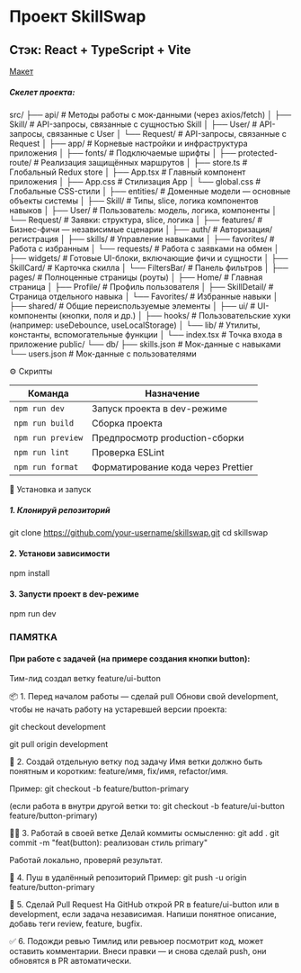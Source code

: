 # Проект SkillSwap

## Стэк: React + TypeScript + Vite

[Макет](<https://www.figma.com/design/bKwOakHJI7Z2mh2zVCBphP/SkillSwap---Для-разработчиков?node-id=386-11920&t=xN1r61F4DvdVdr9v-0>)


##### Скелет проекта: 
  src/
├── api/                         # Методы работы с мок-данными (через axios/fetch)
│   ├── Skill/                   # API-запросы, связанные с сущностью Skill
│   ├── User/                    # API-запросы, связанные с User
│   └── Request/                 # API-запросы, связанные с Request
│
├── app/                         # Корневые настройки и инфраструктура приложения
│   ├── fonts/                   # Подключаемые шрифты
│   ├── protected-route/         # Реализация защищённых маршрутов
│   ├── store.ts                 # Глобальный Redux store
│   ├── App.tsx                  # Главный компонент приложения
│   ├── App.css                  # Стилизация App
│   └── global.css               # Глобальные CSS-стили
│
├── entities/                    # Доменные модели — основные объекты системы
│   ├── Skill/                   # Типы, slice, логика компонентов навыков
│   ├── User/                    # Пользователь: модель, логика, компоненты
│   └── Request/                 # Заявки: структура, slice, логика
│
├── features/                    # Бизнес-фичи — независимые сценарии
│   ├── auth/                    # Авторизация/регистрация
│   ├── skills/                  # Управление навыками
│   ├── favorites/               # Работа с избранным
│   └── requests/                # Работа с заявками на обмен
│
├── widgets/                     # Готовые UI-блоки, включающие фичи и сущности
│   ├── SkillCard/               # Карточка скилла
│   └── FiltersBar/              # Панель фильтров
│
├── pages/                       # Полноценные страницы (роуты)
│   ├── Home/                    # Главная страница
│   ├── Profile/                 # Профиль пользователя
│   ├── SkillDetail/            # Страница отдельного навыка
│   └── Favorites/              # Избранные навыки
│
├── shared/                      # Общие переиспользуемые элементы
│   ├── ui/                      # UI-компоненты (кнопки, поля и др.)
│   ├── hooks/                   # Пользовательские хуки (например: useDebounce, useLocalStorage)
│   └── lib/                     # Утилиты, константы, вспомогательные функции
│
└── index.tsx                    # Точка входа в приложение
public/
└── db/
    ├── skills.json              # Мок-данные с навыками
    └── users.json               # Мок-данные с пользователями


⚙️ Скрипты

| Команда           | Назначение                         |
| ----------------- | ---------------------------------- |
| `npm run dev`     | Запуск проекта в dev-режиме        |
| `npm run build`   | Сборка проекта                     |
| `npm run preview` | Предпросмотр production-сборки     |
| `npm run lint`    | Проверка ESLint                    |
| `npm run format`  | Форматирование кода через Prettier |

🚀 Установка и запуск
##### 1. Клонируй репозиторий
git clone https://github.com/your-username/skillswap.git
cd skillswap

#### 2. Установи зависимости
npm install

#### 3. Запусти проект в dev-режиме
npm run dev

### ПАМЯТКА
#### При работе с задачей  (на примере создания кнопки button):
Тим-лид создал ветку feature/ui-button

📦 1. Перед началом работы — сделай pull
Обнови свой development, чтобы не начать работу на устаревшей версии проекта:

git checkout development

git pull origin development

🌿 2. Создай отдельную ветку под задачу
Имя ветки должно быть понятным и коротким:
feature/имя, fix/имя, refactor/имя.

Пример:
git checkout -b feature/button-primary

(если работа в внутри другой ветки то:
git checkout -b feature/ui-button feature/button-primary)

👨‍💻 3. Работай в своей ветке
Делай коммиты осмысленно:
git add .
git commit -m "feat(button): реализован стиль primary"

Работай локально, проверяй результат.

🚀 4. Пуш в удалённый репозиторий
Пример:
git push -u origin feature/button-primary

🔁 5. Сделай Pull Request
На GitHub открой PR в feature/ui-button или в development, если задача независимая.
Напиши понятное описание, добавь теги review, feature, bugfix.

✅ 6. Подожди ревью
Тимлид или ревьюер посмотрит код, может оставить комментарии. Внеси правки — и снова сделай push, они обновятся в PR автоматически.
